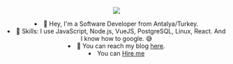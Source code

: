 <p align="center">
  <img
    src="https://c.tenor.com/yu4yJBMcidMAAAAS/space.gif?raw=true"
  />
</p>
<div align="center">
  <li>🎉 Hey, I'm a Software Developer from Antalya/Turkey.</li>
  </li>
  <li>
    📝 Skills: I use JavaScript, Node.js, VueJS, PostgreSQL, Linux, React. And I know how to
    google. 😅
  </li>
  <li>
    📙 You can reach my blog
    <a href="https://tansionline.gitlab.io">here</a>.
  </li>
  <li>
        You can <a href="https://drive.google.com/file/d/1IwKli2a-vi8zCsw2Bfsmrvy5dE8SNx6S/view">Hire me</a>
  </li>
</div>
